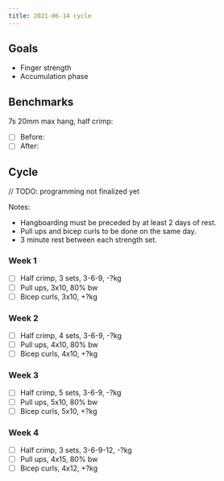 ```yaml
---
title: 2021-06-14 cycle
---
```

## Goals

- Finger strength
- Accumulation phase

## Benchmarks

7s 20mm max hang, half crimp:

- [ ] Before:
- [ ] After:

## Cycle

// TODO: programming not finalized yet

Notes:

- Hangboarding must be preceded by at least 2 days of rest.
- Pull ups and bicep curls to be done on the same day.
- 3 minute rest between each strength set.

### Week 1

- [ ] Half crimp, 3 sets, 3-6-9, -?kg
- [ ] Pull ups, 3x10, 80% bw
- [ ] Bicep curls, 3x10, +?kg

### Week 2

- [ ] Half crimp, 4 sets, 3-6-9, -?kg
- [ ] Pull ups, 4x10, 80% bw
- [ ] Bicep curls, 4x10, +?kg

### Week 3

- [ ] Half crimp, 5 sets, 3-6-9, -?kg
- [ ] Pull ups, 5x10, 80% bw
- [ ] Bicep curls, 5x10, +?kg

### Week 4

- [ ] Half crimp, 3 sets, 3-6-9-12, -?kg
- [ ] Pull ups, 4x15, 80% bw
- [ ] Bicep curls, 4x12, +?kg
